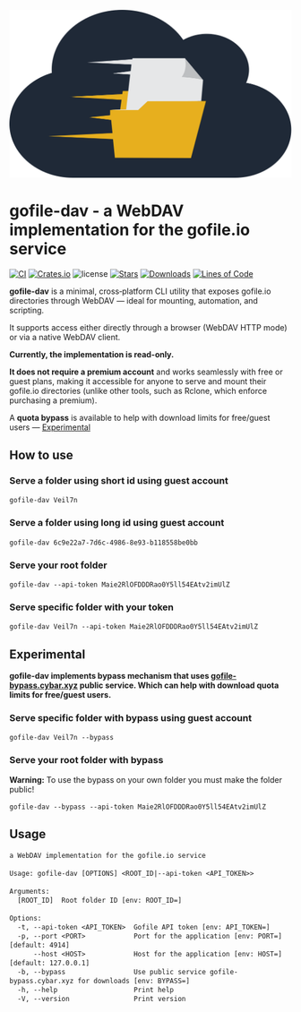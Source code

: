 <p align="center">
  <img src="data/logo.svg" alt="gofile-dav — a WebDAV implementation for the gofile.io service"><br>
</p>

# gofile-dav - a WebDAV implementation for the gofile.io service

[![CI](https://github.com/synthlace/gofile-dav/workflows/CI/badge.svg)](https://github.com/synthlace/gofile-dav/actions) [![Crates.io](https://img.shields.io/crates/v/gofile-dav.svg)](https://crates.io/crates/gofile-dav) ![license](https://img.shields.io/badge/license-Apache--2.0_OR_MIT-blue) [![Stars](https://img.shields.io/github/stars/synthlace/gofile-dav.svg)](https://github.com/synthlace/gofile-dav/stargazers) [![Downloads](https://img.shields.io/github/downloads/synthlace/gofile-dav/total.svg)](https://github.com/synthlace/gofile-dav/releases) [![Lines of Code](https://tokei.rs/b1/github/synthlace/gofile-dav)](https://github.com/synthlace/gofile-dav)

**gofile-dav** is a minimal, cross‑platform CLI utility that exposes gofile.io directories through WebDAV — ideal for mounting, automation, and scripting.

It supports access either directly through a browser (WebDAV HTTP mode) or via a native WebDAV client.

**Currently, the implementation is read-only.**

**It does not require a premium account** and works seamlessly with free or guest plans, making it accessible for anyone to serve and mount their gofile.io directories (unlike other tools, such as Rclone, which enforce purchasing a premium).

A **quota bypass** is available to help with download limits for free/guest users — [Experimental](#experimental)

## How to use

### Serve a folder using short id using guest account

    gofile-dav Veil7n

### Serve a folder using long id using guest account

    gofile-dav 6c9e22a7-7d6c-4986-8e93-b118558be0bb

### Serve your root folder

    gofile-dav --api-token Maie2RlOFDDDRao0Y5ll54EAtv2imUlZ

### Serve specific folder with your token

    gofile-dav Veil7n --api-token Maie2RlOFDDDRao0Y5ll54EAtv2imUlZ

## Experimental

**gofile-dav implements bypass mechanism that uses [gofile-bypass.cybar.xyz](https://gofile-bypass.cybar.xyz/) public service. Which can help with download quota limits for free/guest users.**

### Serve specific folder with bypass using guest account

    gofile-dav Veil7n --bypass

### Serve your root folder with bypass

**Warning:** To use the bypass on your own folder you must make the folder public!

    gofile-dav --bypass --api-token Maie2RlOFDDDRao0Y5ll54EAtv2imUlZ

## Usage

```text
a WebDAV implementation for the gofile.io service

Usage: gofile-dav [OPTIONS] <ROOT_ID|--api-token <API_TOKEN>>

Arguments:
  [ROOT_ID]  Root folder ID [env: ROOT_ID=]

Options:
  -t, --api-token <API_TOKEN>  Gofile API token [env: API_TOKEN=]
  -p, --port <PORT>            Port for the application [env: PORT=] [default: 4914]
      --host <HOST>            Host for the application [env: HOST=] [default: 127.0.0.1]
  -b, --bypass                 Use public service gofile-bypass.cybar.xyz for downloads [env: BYPASS=]
  -h, --help                   Print help
  -V, --version                Print version
```
